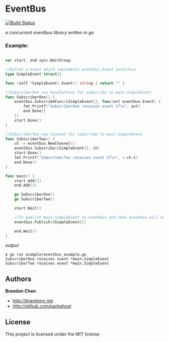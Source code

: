 EventBus
=======

[![Build Status](https://travis-ci.org/parkghost/eventbus.png)](https://travis-ci.org/parkghost/eventbus) 

*a concurrent eventbus library written in go*

### Example:

```go

var start, end sync.WaitGroup

//Define a event which implements eventbus.Event interface
type SimpleEvent struct{}

func (self *SimpleEvent) Event() string { return "" }

//SubscriberOne use HandlerFunc for subscribe to main.SimpleEvent
func SubscriberOne() {
	eventbus.SubscribeFunc(&SimpleEvent{}, func(evt eventbus.Event) {
		fmt.Printf("SubscriberOne receives event %T\n", evt)
		end.Done()
	})
	start.Done()
}

//SubscriberTwo use Channel for subscribe to main.SimpleEvent
func SubscriberTwo() {
	ch := eventbus.NewChannel()
	eventbus.Subscribe(&SimpleEvent{}, ch)
	start.Done()
	fmt.Printf("SubscriberTwo receives event %T\n", <-ch.C)
	end.Done()
}

func main() {
	start.Add(2)
	end.Add(2)

	go SubscriberOne()
	go SubscriberTwo()

	start.Wait()

	//To publish main.SimpleEvent to eventbus and then eventbus will notify who has subscribed to this type of event
	eventbus.Publish(&SimpleEvent{})

	end.Wait()
}
```

*output*
	
	$ go run example/eventbus_example.go
	SubscriberOne receives event *main.SimpleEvent
	SubscriberTwo receives event *main.SimpleEvent

Authors
-------

**Brandon Chen**

+ http://brandonc.me
+ http://github.com/parkghost


License
---------------------

This project is licensed under the MIT license